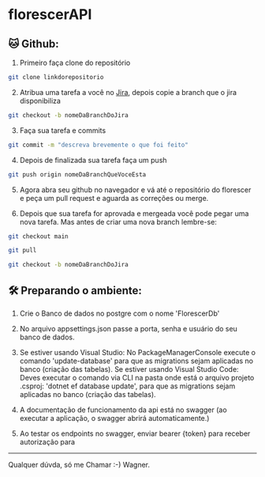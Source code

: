 # florescerAPI

## 🐱 Github:

1. Primeiro faça clone do repositório

```bash
git clone linkdorepositorio
```

2. Atribua uma tarefa a você no [Jira](https://florescer.atlassian.net/jira/software/projects/FLC/boards/1), depois copie a branch que o jira disponibiliza

```bash
git checkout -b nomeDaBranchDoJira
```

3. Faça sua tarefa e commits

```bash
git commit -m "descreva brevemente o que foi feito"
```

4. Depois de finalizada sua tarefa faça um push

```bash
git push origin nomeDaBranchQueVoceEsta
```

5.  Agora abra seu github no navegador e vá até o repositório do florescer e peça um pull request e aguarda as correções ou merge.

6.  Depois que sua tarefa for aprovada e mergeada você pode pegar uma nova tarefa. Mas antes de criar uma nova branch lembre-se:

```bash
git checkout main

git pull

git checkout -b nomeDaBranchDoJira
```

## 🛠️ Preparando o ambiente:

1. Crie o Banco de dados no postgre com o nome 'FlorescerDb'

2. No arquivo appsettings.json passe a porta, senha e usuário do seu banco de dados.

3. Se estiver usando Visual Studio: No PackageManagerConsole execute o comando 'update-database' para que as migrations sejam aplicadas no banco (criação das tabelas). 
   Se estiver usando Visual Studio Code: Deves executar o comando via CLI na pasta onde está o arquivo projeto .csproj: 'dotnet ef database update', para que as migrations sejam aplicadas no banco (criação das tabelas).

4. A documentação de funcionamento da api está no swagger (ao executar a aplicação, o swagger abrirá automaticamente.)

5. Ao testar os endpoints no swagger, enviar bearer {token} para receber autorização para 

----------------------------------------------
Qualquer dúvda, só me Chamar :-)
Wagner.

